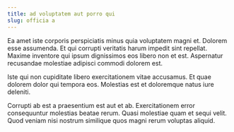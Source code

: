 ```yaml
---
title: ad voluptatem aut porro qui
slug: officia a
---
```


Ea amet iste corporis perspiciatis minus quia voluptatem magni et. Dolorem esse assumenda. Et qui corrupti veritatis harum impedit sint repellat. Maxime inventore qui ipsum dignissimos eos libero non et est. Aspernatur recusandae molestiae adipisci commodi dolorem est.

Iste qui non cupiditate libero exercitationem vitae accusamus. Et quae dolorem dolor qui tempora eos. Molestias est et doloremque natus iure deleniti.

Corrupti ab est a praesentium est aut et ab. Exercitationem error consequuntur molestias beatae rerum. Quasi molestiae quam et sequi velit. Quod veniam nisi nostrum similique quos magni rerum voluptas aliquid.
